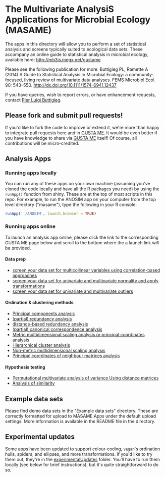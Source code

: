 # The Multivariate AnalysiS Applications for Microbial Ecology (MASAME)

The apps in this directory will allow you to perform a set of statistical
analysis and screens typically suited to ecological data sets. These accompany an online guide to statistical analysis in microbial ecology, available here: http://mb3is.megx.net/gustame

Please see the following publication for more:
Buttigieg PL, Ramette A (2014) A Guide to Statistical Analysis in Microbial Ecology: a community-focused, living review of multivariate data analyses. FEMS Microbiol Ecol. 90: 543–550. 
http://dx.doi.org/10.1111/1574-6941.12437

If you have queries, wish to report errors, or have enhancement requests,
contact [Pier Luigi Buttigieg](http://orcid.org/0000-0002-4366-3088).


## Please fork and submit pull requests!

If you'd like to fork the code to improve or extend it, we're more than happy to integrate pull requests here and in [GUSTA ME](http://mb3is.megx.net/gustame). It would be even better if you have knowledge to share via [GUSTA ME](http://mb3is.megx.net/gustame) itself! Of course, all contributions will be micro-credited.

## Analysis Apps

### Running apps locally
You can run any of these apps on your own machine (assuming you've cloned the code locally and have all the R packages you need) by using the `runApp()` function from shiny. These are at the top of most scripts in this repo. For example, to run the ANOSIM app on your computer from the top level directory ("masame"), type the following in your R console:
```R
runApp('./ANOSIM', launch.browser = TRUE) 
```


### Running apps online

To launch an analysis app online, please click the link to the corresponding GUSTA ME page below and scroll to the bottom where the a launch link will be provided.

#### Data prep
- [screen your data set for multicollinear variables using correlation-based approaches](http://mb3is.megx.net/eatme/Diag_multicollinearity/)
- [screen your data set for univariate and multivariate normality and apply transformations](https://sites.google.com/site/mb3gustame/reference/transformations)
- [screen your data set for univariate and multivariate outliers](http://mb3is.megx.net/eatme/Diag_outliers/)

#### Ordination & clustering methods
- [Principal components analysis](https://sites.google.com/site/mb3gustame/indirect-gradient-analysis/pca)
- [(partial) redundancy analysis](https://sites.google.com/site/mb3gustame/constrained-analyses/rda)
- [distance-based redundancy analysis](https://sites.google.com/site/mb3gustame/constrained-analyses/rda/dbrda)
- [(partial) canonical correspondence analysis](https://sites.google.com/site/mb3gustame/constrained-analyses/cca)
- [Metric multidimensional scaling analysis or principal coordinates analysis](https://sites.google.com/site/mb3gustame/dissimilarity-based-methods/principal-coordinates-analysis)
- [Hierarchical cluster analysis](https://sites.google.com/site/mb3gustame/dissimilarity-based-methods/cluster-analysis/hierarchical-cluster-analysis)
- [Non-metric multidimensional scaling analysis](https://sites.google.com/site/mb3gustame/dissimilarity-based-methods/nmds)
- [Principal coordinates of neighbour matrices analysis](https://sites.google.com/site/mb3gustame/spatial-analysis/pcnm)

#### Hypothesis testing
- [Permutational multivariate analysis of variance Using distance matrices](https://sites.google.com/site/mb3gustame/hypothesis-tests/manova/npmanova)
- [Analysis of similarity](https://sites.google.com/site/mb3gustame/hypothesis-tests/anosim)


## Example data sets
Please find demo data sets in the "Example data sets" directory. These
are correctly formatted for upload to MASAME Apps under the default
upload settings. More information is available in the README file in 
the directory.


## Experimental updates
Some apps have been updated to support colour-coding, `vegan`'s ordination hulls, spiders, and ellipses, and more transformations.
If you'd like to try them out, they're in the [experimentalUpdates](https://github.com/pbuttigieg/masame/tree/master/experimentalUpdates) folder. You'll have to run them locally (see below for brief instructions), but it's quite straightforward to do so.


